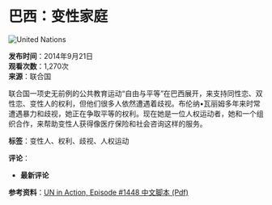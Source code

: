 # 巴西：变性家庭

![United Nations](https://yt3.ggpht.com/ytc/AIdro_mhklaGL8Bhv52CUPcBs7hkD_NvL1T6b98voTSC0aCTxmM=s48-c-k-c0x00ffffff-no-rj)

**发布时间**：2014年9月21日  
**观看次数**：1,270次  
**来源**：联合国  

联合国一项史无前例的公共教育运动“自由与平等”在巴西展开，来支持同性恋、双性恋、变性人的权利，但他们很多人依然遭遇着歧视。布伦纳•瓦丽姆多年来时常遭遇暴力和歧视，她正在争取平等的权利。现在她是一位人权运动者，她和一个组织合作，来帮助变性人获得像医疗保险和社会咨询这样的服务。  

**标签**：变性人、权利、歧视、人权运动

**评论**：

- **最新评论** 

**参考资料**：[UN in Action, Episode #1448 中文脚本 (Pdf)](http://www.un.org/webcast/pdfs/1448.cscript.pdf)